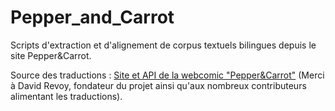 # Pepper_and_Carrot

Scripts d'extraction et d'alignement de corpus textuels bilingues depuis le site Pepper&Carrot. 

Source des traductions : [Site et API de la webcomic "Pepper&Carrot"](https://www.peppercarrot.com/fr/) (Merci à David Revoy, fondateur du projet ainsi qu'aux nombreux contributeurs alimentant les traductions). 
